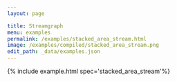 ```yaml
---
layout: page

title: Streamgraph
menu: examples
permalink: /examples/stacked_area_stream.html
image: /examples/compiled/stacked_area_stream.png
edit_path: _data/examples.json
---
```




{% include example.html spec='stacked_area_stream'%}
